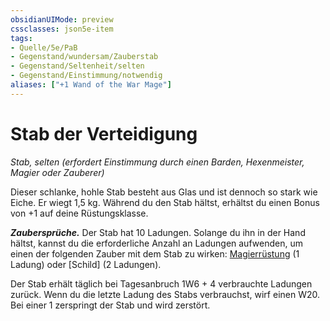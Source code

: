 ```yaml
---
obsidianUIMode: preview
cssclasses: json5e-item
tags:
- Quelle/5e/PaB
- Gegenstand/wundersam/Zauberstab
- Gegenstand/Seltenheit/selten
- Gegenstand/Einstimmung/notwendig
aliases: ["+1 Wand of the War Mage"]
---
```

# Stab der Verteidigung
*Stab, selten (erfordert Einstimmung durch einen Barden, Hexenmeister, Magier oder Zauberer)*

Dieser schlanke, hohle Stab besteht aus Glas und ist dennoch so stark wie Eiche. Er wiegt 1,5 kg. Während du den Stab hältst, erhältst du einen Bonus von +1 auf deine Rüstungsklasse.

**_Zaubersprüche._** Der Stab hat 10 Ladungen. Solange du ihn in der Hand hältst, kannst du die erforderliche Anzahl an Ladungen aufwenden, um einen der folgenden Zauber mit dem Stab zu wirken: [Magierrüstung](../../../05%20-%20Wikipedia/Wikipedia%20der%20Vergessenen%20Reiche/Kompendium/Zauber/Magierrüstung.md) (1 Ladung) oder [Schild] (2 Ladungen).

Der Stab erhält täglich bei Tagesanbruch 1W6 + 4 verbrauchte Ladungen zurück. Wenn du die letzte Ladung des Stabs verbrauchst, wirf einen W20. Bei einer 1 zerspringt der Stab und wird zerstört.
